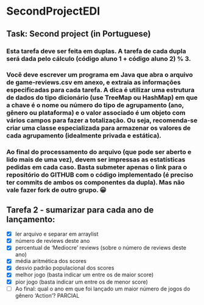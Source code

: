 # SecondProjectEDI

## Task: Second project (in Portuguese)
### Esta tarefa deve ser feita em duplas. A tarefa de cada dupla será dada pelo cálculo (código aluno 1 + código aluno 2) % 3.

### Você deve escrever um programa em Java que abra o arquivo de game-reviews.csv em anexo, e extraia as informações especificadas para cada tarefa. A dica é utilizar uma estrutura de dados do tipo dicionário (use TreeMap ou HashMap) em que a chave é o nome ou número do tipo de agrupamento (ano, gênero ou plataforma) e o valor associado é um objeto com vários campos para fazer a totalização. Ou seja, recomenda-se criar uma classe especializada para armazenar os valores de cada agrupamento (idealmente privada e estática).

### Ao final do processamento do arquivo (que pode ser aberto e lido mais de uma vez), devem ser impressas as estatísticas pedidas em cada caso. Basta submeter apenas o link para o repositório do GITHUB com o código implementado (é preciso ter commits de ambos os componentes da dupla). Mas não vale fazer fork de outro grupo. 😀

## Tarefa 2 - sumarizar para cada ano de lançamento:

- [X] ler arquivo e separar em arraylist 
- [X] número de reviews deste ano
- [X] percentual de ‘Mediocre’ reviews (sobre o número de reviews deste ano)
- [X] média aritmética dos scores
- [X] desvio padrão populacional dos scores
- [X] melhor jogo (basta indicar um entre os de maior score)
- [X] pior jogo (basta indicar um entre os de menor score)
- [ ] Ao final: qual o ano em que foi lançado um maior número de jogos do gênero ‘Action’? PARCIAL